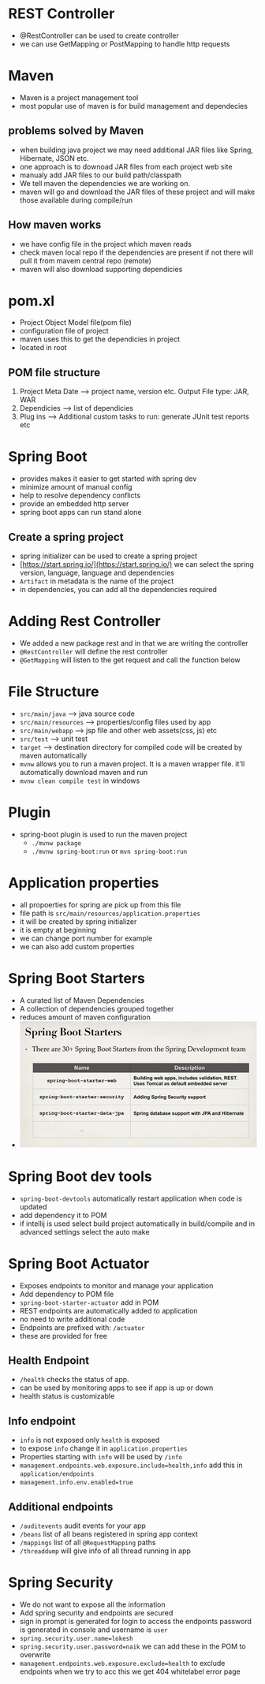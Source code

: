# REST Controller
  - @RestController can be used to create controller
  - we can use GetMapping or PostMapping to handle http requests

# Maven
  - Maven is a project management tool
  - most popular use of maven is for build management and dependecies

## problems solved by Maven
  - when building java project we may need additional JAR files like Spring, Hibernate, JSON etc.
  - one approach is to downoad JAR files from each project web site
  - manualy add JAR files to our build path/classpath
  - We tell maven the dependencies we are working on.
  - maven will go and download the JAR files of these project and will make those available during compile/run

## How maven works
  - we have config file in the project which maven reads
  - check maven local repo if the dependencies are present if not there will pull it from mavem central repo (remote)
  - maven will also download supporting dependicies

# pom.xl
  - Project Object Model file(pom file)
  - configuration file of project
  - maven uses this to get the dependicies in project
  - located in root

## POM file structure
  1. Project Meta Date --> project name, version etc. Output File type: JAR, WAR
  2. Dependicies --> list of dependicies
  3. Plug ins --> Additional custom tasks to run: generate JUnit test reports etc

# Spring Boot
  - provides makes it easier to get started with spring dev
  - minimize amount of manual config
  - help to resolve dependency conflicts
  - provide an embedded http server
  - spring boot apps can run stand alone 

## Create a spring project
  - spring initializer can be used to create a spring project
  - [https://start.spring.io/](https://start.spring.io/) we can select the spring version, language, language and dependencies
  - `Artifact` in metadata is the name of the project 
  - in dependencies, you can add all the dependencies required

# Adding Rest Controller
  - We added a new package rest and in that we are writing the controller
  - `@RestController` will define the rest controller
  - `@GetMapping` will listen to the get request and call the function below

# File Structure
  - `src/main/java` --> java source code
  - `src/main/resources` --> properties/config files used by app
  - `src/main/webapp` --> jsp file and other web assets(css, js) etc
  - `src/test` --> unit test
  - `target` --> destination directory for compiled code will be created by maven automatically
  - `mvnw` allows you to run a maven project. It is a maven wrapper file. it'll automatically download maven and run
  - `mvnw clean compile test` in windows

# Plugin
  - spring-boot plugin is used to run the maven project
    - `./mvnw package`
    - `./mvnw spring-boot:run` or `mvn spring-boot:run`

# Application properties
  - all propoerties for spring are pick up from this file
  - file path is `src/main/resources/application.properties`
  - it will be created by spring initializer
  - it is empty at beginning
  - we can change port number for example
  - we can also add custom properties

# Spring Boot Starters
  - A curated list of Maven Dependencies
  - A collection of dependencies grouped together
  - reduces amount of maven configuration 
  - ![Starters](src/main/resources/1.jpg)

# Spring Boot dev tools
  - `spring-boot-devtools` automatically restart application when code is updated
  - add dependency it to POM
  - if intellij is used select build project automatically in build/compile and in advanced settings select the auto make

# Spring Boot Actuator
  - Exposes endpoints to monitor and manage your application
  - Add dependency to POM file
  - `spring-boot-starter-actuator` add in POM
  - REST endpoints are automatically added to application
  - no need to write additional code
  - Endpoints are prefixed with: `/actuator`
  - these are provided for free
## Health Endpoint
  - `/health` checks the status of app.
  - can be used by monitoring apps to see if app is up or down
  - health status is customizable
## Info endpoint
  - `info` is not exposed only `health` is exposed
  - to expose `info` change it in `application.properties`
  - Properties starting with `info` will be used by `/info`
  - `management.endpoints.web.exposure.include=health,info` add this in `application/endpoints`
  - `management.info.env.enabled=true`
## Additional endpoints
  - `/auditevents` audit events for your app
  - `/beans` list of all beans registered in spring app context
  - `/mappings` list of all `@RequestMapping` paths
  - `/threaddump` will give info of all thread running in app

# Spring Security
  - We do not want to expose all the information
  - Add spring security and endpoints are secured
  - sign in prompt is generated for login to access the endpoints password is generated in console and username is `user`
  - `spring.security.user.name=lokesh`
  - `spring.security.user.password=naik` we can add these in the POM to overwrite 
  - `management.endpoints.web.exposure.exclude=health` to exclude endpoints when we try to acc this we get 404 whitelabel error page